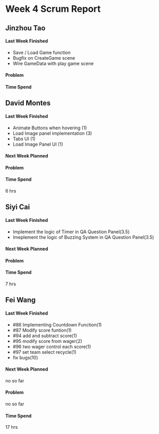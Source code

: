# Week 4 Scrum Report 

## Jinzhou Tao

#### Last Week Finished 

- Save / Load Game function
- Bugfix on CreateGame scene
- Wire GameData with play game scene

#### Problem
#### Time Spend

## David Montes

#### Last Week Finished 
- Animate Buttons when hovering (1)
- Load Image panel implementation (3)
- Tabs UI (1)
- Load Image Panel UI (1)

#### Next Week Planned
#### Problem
#### Time Spend
6 hrs

## Siyi Cai

#### Last Week Finished 
- Implement the logic of Timer in QA Question Panel(3.5)
- Imeplement the logic of Buzzing System in QA Question Panel(3.5)
#### Next Week Planned
#### Problem
#### Time Spend
7 hrs



## Fei Wang

#### Last Week Finished 
- #86 Implementing Countdown Function(1)
- #87 Modify score funtion(1)
- #94 add and subtract score(1)
- #95 modify score from wager(2)
- #96 two wager control each score(1)
- #97 set team select recycle(1)
- fix bugs(10)
#### Next Week Planned
no so far
#### Problem
no so far
#### Time Spend
17 hrs
